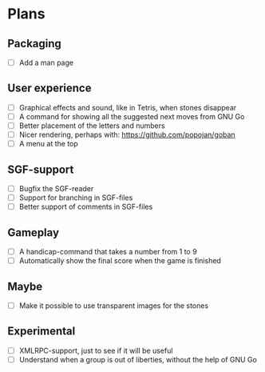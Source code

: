 # Plans

## Packaging

- [ ] Add a man page

## User experience

- [ ] Graphical effects and sound, like in Tetris, when stones disappear
- [ ] A command for showing all the suggested next moves from GNU Go
- [ ] Better placement of the letters and numbers
- [ ] Nicer rendering, perhaps with: https://github.com/popojan/goban
- [ ] A menu at the top

## SGF-support

- [ ] Bugfix the SGF-reader
- [ ] Support for branching in SGF-files
- [ ] Better support of comments in SGF-files

## Gameplay

- [ ] A handicap-command that takes a number from 1 to 9
- [ ] Automatically show the final score when the game is finished

## Maybe

- [ ] Make it possible to use transparent images for the stones

## Experimental

- [ ] XMLRPC-support, just to see if it will be useful
- [ ] Understand when a group is out of liberties, without the help of GNU Go
